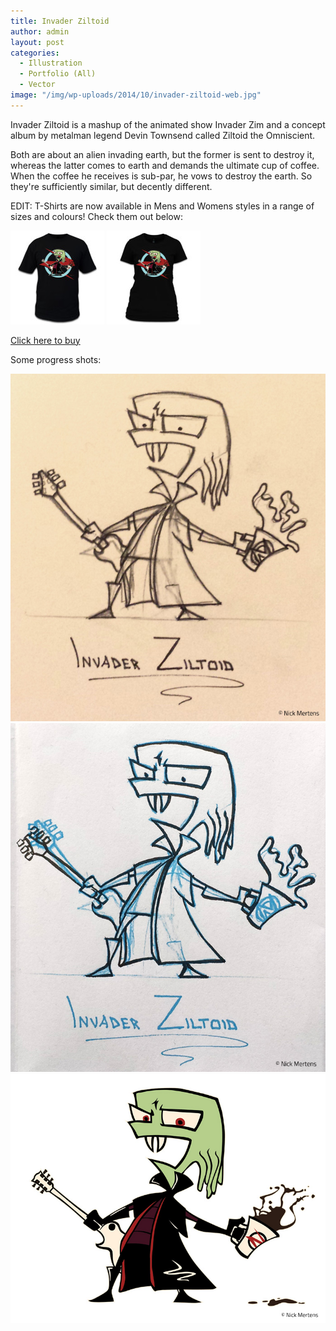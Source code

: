 ```yaml
---
title: Invader Ziltoid
author: admin
layout: post
categories:
  - Illustration
  - Portfolio (All)
  - Vector
image: "/img/wp-uploads/2014/10/invader-ziltoid-web.jpg"
---
```

Invader Ziltoid is a mashup of the animated show Invader Zim and a concept album by metalman legend Devin Townsend called Ziltoid the Omniscient.

Both are about an alien invading earth, but the former is sent to destroy it, whereas the latter comes to earth and demands the ultimate cup of coffee. When the coffee he receives is sub-par, he vows to destroy the earth. So they're sufficiently similar, but decently different.

EDIT: T-Shirts are now available in Mens and Womens styles in a range of sizes and colours! Check them out below:

![Mens](/img/wp-uploads/2014/10/invader-ziltoid-shirt-mens-150x150.jpg)
![Womens](/img/wp-uploads/2014/10/invader-ziltoid-shirt-womens-150x150.jpg)

[Click here to buy](http://thecrypt.printmighty.co.nz/)

Some progress shots:

![Sketch](/img/wp-uploads/2014/10/sketch.jpg)
![Ink](/img/wp-uploads/2014/10/ink.jpg)
![WIP](/img/wp-uploads/2014/10/invader-ziltoid-wip.jpg)